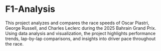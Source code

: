 # F1-Analysis
This project analyzes and compares the race speeds of Oscar Piastri, George Russell, and Charles Leclerc during the 2025 Bahrain Grand Prix. Using data analysis and visualization, the project highlights performance trends, lap-by-lap comparisons, and insights into driver pace throughout the race.
